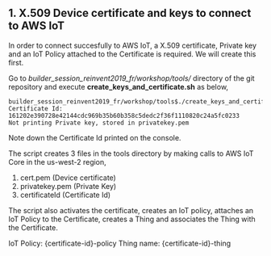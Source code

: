 ## 1. X.509 Device certificate and keys to connect to AWS IoT

In order to connect succesfully to AWS IoT, a X.509 certificate, Private key and an IoT Policy attached to the Certificate is required. We will create this first.

Go to _builder_session_reinvent2019_fr/workshop/tools/_ directory of the git repository and execute **create_keys_and_certificate.sh** as below,

```
builder_session_reinvent2019_fr/workshop/tools$./create_keys_and_certificate.sh
Certificate Id: 161202e390728e42144cdc969b35b60b358c5dedc2f36f1110820c24a5fc0233
Not printing Private key, stored in privatekey.pem
```

Note down the Certificate Id printed on the console.

The script creates 3 files in the tools directory by making calls to AWS IoT Core in the us-west-2 region,

1. cert.pem (Device certificate)
2. privatekey.pem (Private Key)
3. certificateId (Certificate Id)

The script also activates the certificate, creates an IoT policy, attaches an IoT Policy to the Certificate, creates a Thing and associates the Thing with the Certificate.

IoT Policy: {certificate-id}-policy
Thing name: {certificate-id}-thing
